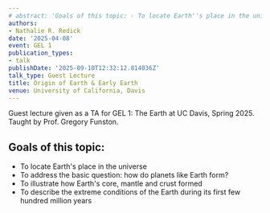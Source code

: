```yaml
---
# abstract: 'Goals of this topic: - To locate Earth''s place in the universe - To address the basic question: How do planets like Earth form? - To illustrate how Earth''s core, mantle and crust formed - To describe the extreme conditions of the Earth during its first few hundred million years'
authors:
- Nathalie R. Redick
date: '2025-04-08'
event: GEL 1
publication_types:
- talk
publishDate: '2025-09-10T12:32:12.814036Z'
talk_type: Guest Lecture
title: Origin of Earth & Early Earth
venue: University of California, Davis
---
```


Guest lecture given as a TA for GEL 1: The Earth at UC Davis, Spring 2025. Taught by Prof. Gregory Funston.

## Goals of this topic:

- To locate Earth's place in the universe
- To address the basic question: how do planets like Earth form?
- To illustrate how Earth's core, mantle and crust formed
- To describe the extreme conditions of the Earth during its first few hundred million years
